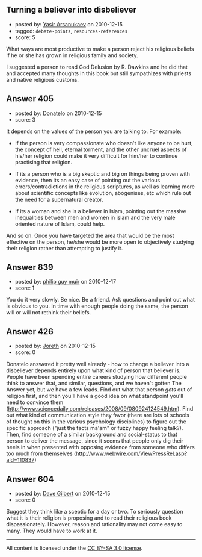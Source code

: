 ## Turning a believer into disbeliever

- posted by: [Yasir Arsanukaev](https://stackexchange.com/users/-1/197-yasir-arsanukaev) on 2010-12-15
- tagged: `debate-points`, `resources-references`
- score: 5

What ways are most productive to make a person reject his religious beliefs if he or she has grown in religious family and society.

I suggested a person to read God Delusion by R. Dawkins and he did that and accepted many thoughts in this book but still sympathizes with priests and native religious customs.


## Answer 405

- posted by: [Donatelo](https://stackexchange.com/users/-1/196-donatelo) on 2010-12-15
- score: 3

It depends on the values of the person you are talking to. For example:

- If the person is very compassionate who doesn't like anyone to be hurt, the concept of hell, eternal torment, and the other uncruel aspects of his/her religion could make it very difficult for him/her to continue practising that religion.

- If its a person who is a big skeptic and big on things being proven with evidence, then its an easy case of pointing out the various errors/contradictions in the religious scriptures, as well as learning more about scientific concepts like evolution, abogenises, etc which rule out the need for a supernatural creator.

- If its a woman and she is a believer in Islam, pointing out the massive inequalities between men and women in islam and the very male oriented nature of Islam, could help.

And so on. Once you have targeted the area that would be the most effective on the person, he/she would be more open to objectively studying their religion rather than attempting to justify it.


## Answer 839

- posted by: [philip guy muir](https://stackexchange.com/users/-1/182-philip-guy-muir) on 2010-12-17
- score: 1

You do it very slowly. Be nice. Be a friend. Ask questions and point out what is obvious to you. In time with enough people doing the same, the person will or will not rethink their beliefs. 


## Answer 426

- posted by: [Joreth](https://stackexchange.com/users/-1/114-joreth) on 2010-12-15
- score: 0

<p>Donatelo answered it pretty well already - how to change a believer into a disbeliever depends entirely upon what kind of person that believer is.  People have been spending entire careers studying how different people think to answer that, and similar, questions, and we haven't gotten The Answer yet, but we have a few leads.  Find out what that person <em>gets</em> out of religion first, and then you'll have a good idea on what standpoint you'll need to convince them (<a href="http://www.sciencedaily.com/releases/2008/09/080924124549.htm" rel="nofollow">http://www.sciencedaily.com/releases/2008/09/080924124549.htm</a>).  Find out what kind of communication style they favor (there are lots of schools of thought on this in the various psychology disciplines) to figure out the specific approach ("just the facts ma'am" or fuzzy happy feeling talk?).  Then, find someone of a similar background and social-status to that person to deliver the message, since it seems that people only dig their heels in when presented with opposing evidence from someone who differs too much from themselves (<a href="http://www.webwire.com/ViewPressRel.asp?aId=110837" rel="nofollow">http://www.webwire.com/ViewPressRel.asp?aId=110837</a>)</p>



## Answer 604

- posted by: [Dave Gilbert](https://stackexchange.com/users/-1/238-dave-gilbert) on 2010-12-15
- score: 0

Suggest they think like a sceptic for a day or two.  To seriously question what it is their religion is proposing and to read their religious book dispassionately. However, reason and rationality may not come easy to many.  They would have to work at it.



---

All content is licensed under the [CC BY-SA 3.0 license](https://creativecommons.org/licenses/by-sa/3.0/).
